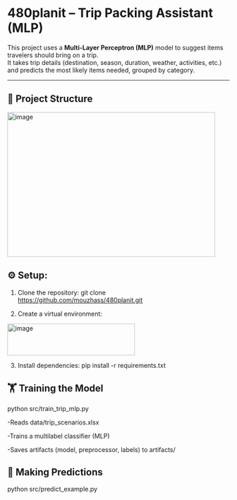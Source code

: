 # 480planit – Trip Packing Assistant (MLP)

This project uses a **Multi-Layer Perceptron (MLP)** model to suggest items travelers should bring on a trip.  
It takes trip details (destination, season, duration, weather, activities, etc.) and predicts the most likely items needed, grouped by category.

---

## 📂 Project Structure
<img width="471" height="328" alt="image" src="https://github.com/user-attachments/assets/786233e8-d99e-4964-9df2-c24e79b9cd0c" />



## ⚙️ Setup:
1. Clone the repository:
git clone https://github.com/mouzhass/480planit.git

2. Create a virtual environment:            
<img width="289" height="72" alt="image" src="https://github.com/user-attachments/assets/d0834f61-2119-4fb8-8bb6-825b97ccfd39" />


3. Install dependencies:
pip install -r requirements.txt


## 🏋️ Training the Model
python src/train_trip_mlp.py

-Reads data/trip_scenarios.xlsx

-Trains a multilabel classifier (MLP)

-Saves artifacts (model, preprocessor, labels) to artifacts/

## 🔮 Making Predictions

python src/predict_example.py

